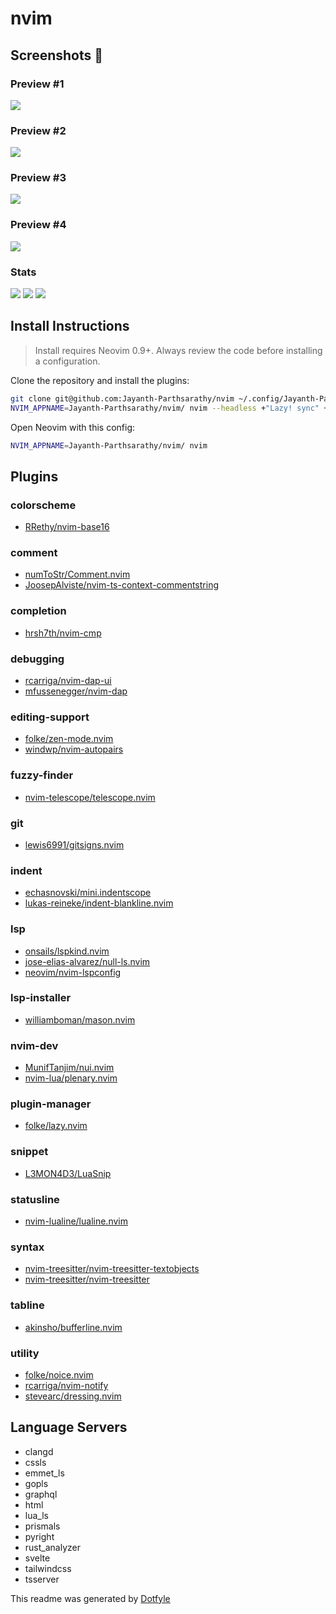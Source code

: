 # nvim
## Screenshots 📸
### Preview #1
<img src="https://imgur.com/KCx2jEt.png" />

### Preview #2
<img src="https://imgur.com/nyvTFLE.png" />

### Preview #3
<img src="https://imgur.com/hmfRG0v.png" /> 

### Preview #4
<img src="https://imgur.com/Rh1KhGR.png" /> 

### Stats
<a href="https://dotfyle.com/Jayanth-Parthsarathy/nvim"><img src="https://dotfyle.com/Jayanth-Parthsarathy/nvim/badges/plugins?style=flat" /></a>
<a href="https://dotfyle.com/Jayanth-Parthsarathy/nvim"><img src="https://dotfyle.com/Jayanth-Parthsarathy/nvim/badges/leaderkey?style=flat" /></a>
<a href="https://dotfyle.com/Jayanth-Parthsarathy/nvim"><img src="https://dotfyle.com/Jayanth-Parthsarathy/nvim/badges/plugin-manager?style=flat" /></a>


## Install Instructions

 > Install requires Neovim 0.9+. Always review the code before installing a configuration.

Clone the repository and install the plugins:

```sh
git clone git@github.com:Jayanth-Parthsarathy/nvim ~/.config/Jayanth-Parthsarathy/nvim
NVIM_APPNAME=Jayanth-Parthsarathy/nvim/ nvim --headless +"Lazy! sync" +qa
```

Open Neovim with this config:

```sh
NVIM_APPNAME=Jayanth-Parthsarathy/nvim/ nvim
```

## Plugins

### colorscheme

+ [RRethy/nvim-base16](https://dotfyle.com/plugins/RRethy/nvim-base16)
### comment

+ [numToStr/Comment.nvim](https://dotfyle.com/plugins/numToStr/Comment.nvim)
+ [JoosepAlviste/nvim-ts-context-commentstring](https://dotfyle.com/plugins/JoosepAlviste/nvim-ts-context-commentstring)
### completion

+ [hrsh7th/nvim-cmp](https://dotfyle.com/plugins/hrsh7th/nvim-cmp)
### debugging

+ [rcarriga/nvim-dap-ui](https://dotfyle.com/plugins/rcarriga/nvim-dap-ui)
+ [mfussenegger/nvim-dap](https://dotfyle.com/plugins/mfussenegger/nvim-dap)
### editing-support

+ [folke/zen-mode.nvim](https://dotfyle.com/plugins/folke/zen-mode.nvim)
+ [windwp/nvim-autopairs](https://dotfyle.com/plugins/windwp/nvim-autopairs)
### fuzzy-finder

+ [nvim-telescope/telescope.nvim](https://dotfyle.com/plugins/nvim-telescope/telescope.nvim)
### git

+ [lewis6991/gitsigns.nvim](https://dotfyle.com/plugins/lewis6991/gitsigns.nvim)
### indent

+ [echasnovski/mini.indentscope](https://dotfyle.com/plugins/echasnovski/mini.indentscope)
+ [lukas-reineke/indent-blankline.nvim](https://dotfyle.com/plugins/lukas-reineke/indent-blankline.nvim)
### lsp

+ [onsails/lspkind.nvim](https://dotfyle.com/plugins/onsails/lspkind.nvim)
+ [jose-elias-alvarez/null-ls.nvim](https://dotfyle.com/plugins/jose-elias-alvarez/null-ls.nvim)
+ [neovim/nvim-lspconfig](https://dotfyle.com/plugins/neovim/nvim-lspconfig)
### lsp-installer

+ [williamboman/mason.nvim](https://dotfyle.com/plugins/williamboman/mason.nvim)
### nvim-dev

+ [MunifTanjim/nui.nvim](https://dotfyle.com/plugins/MunifTanjim/nui.nvim)
+ [nvim-lua/plenary.nvim](https://dotfyle.com/plugins/nvim-lua/plenary.nvim)
### plugin-manager

+ [folke/lazy.nvim](https://dotfyle.com/plugins/folke/lazy.nvim)
### snippet

+ [L3MON4D3/LuaSnip](https://dotfyle.com/plugins/L3MON4D3/LuaSnip)
### statusline

+ [nvim-lualine/lualine.nvim](https://dotfyle.com/plugins/nvim-lualine/lualine.nvim)
### syntax

+ [nvim-treesitter/nvim-treesitter-textobjects](https://dotfyle.com/plugins/nvim-treesitter/nvim-treesitter-textobjects)
+ [nvim-treesitter/nvim-treesitter](https://dotfyle.com/plugins/nvim-treesitter/nvim-treesitter)
### tabline

+ [akinsho/bufferline.nvim](https://dotfyle.com/plugins/akinsho/bufferline.nvim)
### utility

+ [folke/noice.nvim](https://dotfyle.com/plugins/folke/noice.nvim)
+ [rcarriga/nvim-notify](https://dotfyle.com/plugins/rcarriga/nvim-notify)
+ [stevearc/dressing.nvim](https://dotfyle.com/plugins/stevearc/dressing.nvim)
## Language Servers

+ clangd
+ cssls
+ emmet_ls
+ gopls
+ graphql
+ html
+ lua_ls
+ prismals
+ pyright
+ rust_analyzer
+ svelte
+ tailwindcss
+ tsserver


 This readme was generated by [Dotfyle](https://dotfyle.com)
